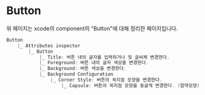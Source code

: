 # Button
 위 페이지는 xcode의 component의 "Button"에 대해 정리한 페이지입니다.    
 
```swift
Button        
    |_ Attributes inspector     
        |_ Button     
            |_ Title: 버튼 내의 글자를 입력하거나 및 글씨체 변경한다.     
            |_ Foreground: 버튼 내의 글자 색상을 변경한다.     
            |_ Background: 버튼 색상을 변경한다.     
            |_ Background Configuration     
                |_ Corner Style: 버튼의 꼭지점 모양을 변경한다.       
                    |_ Capsule: 버튼의 꼭지점 모양을 둥글게 변경한다. (알약모양)   
```
   
        
